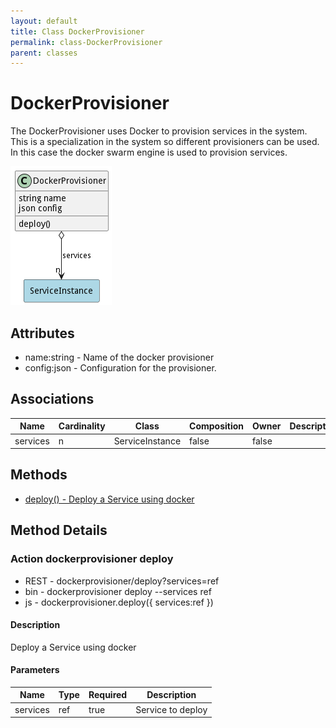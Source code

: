 ```yaml
---
layout: default
title: Class DockerProvisioner
permalink: class-DockerProvisioner
parent: classes
---
```


# DockerProvisioner

The DockerProvisioner uses Docker to provision services in the system. This is a specialization in the system so different provisioners can be used. In this case the docker swarm engine is used to provision services.

![Logical Diagram](./logical.png)

## Attributes

* name:string - Name of the docker provisioner
* config:json - Configuration for the provisioner.


## Associations

| Name | Cardinality | Class | Composition | Owner | Description |
| --- | --- | --- | --- | --- | --- |
| services | n | ServiceInstance | false | false |  |







## Methods

* [deploy() - Deploy a Service using docker](#action-deploy)


<h2>Method Details</h2>
    
### Action dockerprovisioner deploy



* REST - dockerprovisioner/deploy?services=ref
* bin - dockerprovisioner deploy --services ref
* js - dockerprovisioner.deploy({ services:ref })

#### Description
Deploy a Service using docker

#### Parameters

| Name | Type | Required | Description |
|---|---|---|---|
| services | ref |true | Service to deploy |





